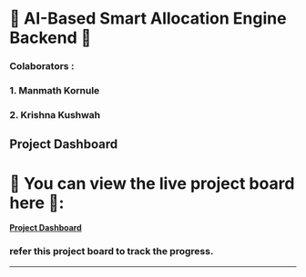 # 🌟 AI-Based Smart Allocation Engine Backend 🌟
### Colaborators :
### 1. Manmath Kornule 
### 2. Krishna Kushwah
## Project Dashboard

# 🌟 You can view the live project board here 🌟:

**[Project Dashboard](https://github.com/your-username/your-repo/projects/1)**

### refer this project board to track the progress.

---
